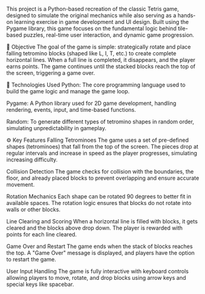 This project is a Python-based recreation of the classic Tetris game, designed to simulate the original mechanics while also serving as a hands-on learning exercise in game development and UI design. Built using the Pygame library, this game focuses on the fundamental logic behind tile-based puzzles, real-time user interaction, and dynamic game progression.

🎯 Objective
The goal of the game is simple: strategically rotate and place falling tetromino blocks (shaped like L, I, T, etc.) to create complete horizontal lines. When a full line is completed, it disappears, and the player earns points. The game continues until the stacked blocks reach the top of the screen, triggering a game over.

🔧 Technologies Used
Python: The core programming language used to build the game logic and manage the game loop.

Pygame: A Python library used for 2D game development, handling rendering, events, input, and time-based functions.

Random: To generate different types of tetromino shapes in random order, simulating unpredictability in gameplay.

⚙️ Key Features
Falling Tetrominoes
The game uses a set of pre-defined shapes (tetrominoes) that fall from the top of the screen. The pieces drop at regular intervals and increase in speed as the player progresses, simulating increasing difficulty.

Collision Detection
The game checks for collision with the boundaries, the floor, and already placed blocks to prevent overlapping and ensure accurate movement.

Rotation Mechanics
Each shape can be rotated 90 degrees to better fit in available spaces. The rotation logic ensures that blocks do not rotate into walls or other blocks.

Line Clearing and Scoring
When a horizontal line is filled with blocks, it gets cleared and the blocks above drop down. The player is rewarded with points for each line cleared.

Game Over and Restart
The game ends when the stack of blocks reaches the top. A "Game Over" message is displayed, and players have the option to restart the game.

User Input Handling
The game is fully interactive with keyboard controls allowing players to move, rotate, and drop blocks using arrow keys and special keys like spacebar.

